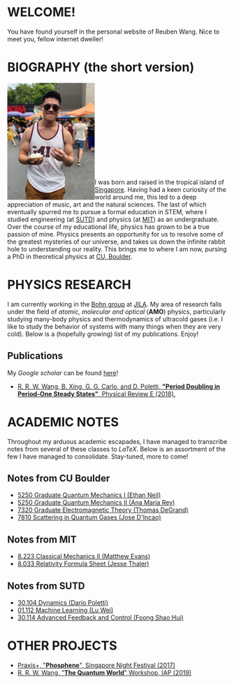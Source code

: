 # WELCOME! 

You have found yourself in the personal website of Reuben Wang. Nice to meet you, fellow internet dweller!

# BIOGRAPHY (the short version)

<img align="left" src="Images/casual_portrait.jpg" width="200"> 
<br/><br/><br/><br/><br/><br/><br/><br/><br/><br/><br/><br/>

I was born and raised in the tropical island of [Singapore](https://www.visitsingapore.com/en/). Having had a keen curiosity of the world around me, this led to a deep appreciation of music, art and the natural sciences. The last of which eventually spurred me to pursue a formal education in STEM, where I studied engineering (at [SUTD](https://www.sutd.edu.sg/)) and physics (at [MIT](http://www.mit.edu/)) as an undergraduate. Over the course of my educational life, physics has grown to be a true passion of mine. Physics presents an opportunity for us to resolve some of the greatest mysteries of our universe, and takes us down the infinite rabbit hole to understanding our reality. This brings me to where I am now, pursing a PhD in theoretical physics at [CU, Boulder](https://www.colorado.edu/). 


# PHYSICS RESEARCH

I am currently working in the [Bohn group](http://grizzly.colorado.edu/) at [JILA](https://jila.colorado.edu/). My area of research falls under the field of *atomic, molecular and optical* (**AMO**) physics, particularly studying many-body physics and thermodynamics of ultracold gases (i.e. I like to study the behavior of systems with many things when they are very cold). Below is a (hopefully growing) list of my publications. Enjoy! 

## Publications

My *Google scholar* can be found [here](https://scholar.google.com/citations?user=wX9sdjwAAAAJ&hl=en)!

* [R. R. W. Wang, B. Xing, G. G. Carlo, and D. Poletti, **"Period Doubling in Period-One Steady States"**, Physical Review E (2018).](https://journals.aps.org/pre/abstract/10.1103/PhysRevE.97.020202)


# ACADEMIC NOTES

Throughout my arduous academic escapades, I have managed to transcribe notes from several of these classes to *LaTeX*. Below is an assortment of the few I have managed to consolidate. Stay-tuned, more to come!

## Notes from CU Boulder

* [5250 Graduate Quantum Mechanics I (Ethan Neil)](./AcademicNotes/CU%20Boulder/5250%20Graduate%20Quantum%20%20Mechanics%20I.pdf)
* [5250 Graduate Quantum Mechanics II (Ana Maria Rey)](./AcademicNotes/CU%20Boulder/5260%20Graduate%20Quantum%20%20Mechanics%20II.pdf)
* [7320 Graduate Electromagnetic Theory (Thomas DeGrand)](./AcademicNotes/CU%20Boulder/7320%20Graduate%20Electromagnetic%20Theory%20II.pdf)
* [7810 Scattering in Quantum Gases (Jose D'Incao)](./AcademicNotes/CU%20Boulder/7810%20Scattering%20in%20Quantum%20Gases.pdf)

## Notes from MIT

* [8.223 Classical Mechanics II (Matthew Evans)](./AcademicNotes/MIT/8.223%20Classical%20Mechanics%20II%20(MIT).pdf)
* [8.033 Relativity Formula Sheet (Jesse Thaler)](./AcademicNotes/MIT/8.033%20Relativity%20Formulas%20(MIT).pdf)

## Notes from SUTD

* [30.104 Dynamics (Dario Poletti)](./AcademicNotes/SUTD/30.104%20Dynamics%20(SUTD).pdf)
* [01.112 Machine Learning (Lu Wei)](./AcademicNotes/SUTD/01.112%20Machine%20Learning%20(SUTD).pdf)
* [30.114 Advanced Feedback and Control (Foong Shao Hui)](AcademicNotes/SUTD/30.114%20Advanced%20Feedback%20and%20Control%20(SUTD).pdf)


# OTHER PROJECTS 

* [Praxis+, "**Phosphene**", Singapore Night Festival (2017)](https://www.youth.sg/Users/P/R/PraxisPlus/2017/8/The-story-behind-Phosphene)
* [R. R. W. Wang, "**The Quantum World**" Workshop, IAP (2019)](./TQW/TQW.md)
